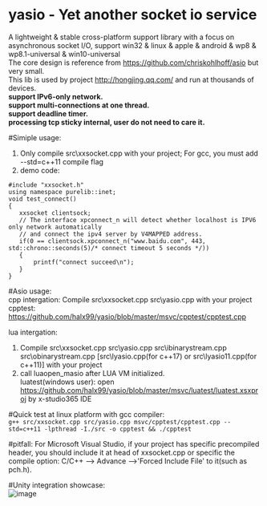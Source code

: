 # yasio - Yet another socket io service
A lightweight & stable cross-platform support library with a focus on asynchronous socket I/O, support win32  &amp; linux  &amp; apple &amp; android &amp; wp8 &amp; wp8.1-universal &amp; win10-universal  
The core design is reference from https://github.com/chriskohlhoff/asio but very small.  
This lib is used by project http://hongjing.qq.com/ and run at thousands of devices.  
**support IPv6-only network.  
support multi-connections at one thread.  
support deadline timer.  
processing tcp sticky internal, user do not need to care it.**
  
#Simiple usage:  
1. Only compile src\xxsocket.cpp with your project; For gcc, you must add --std=c++11 compile flag<br />
2. demo code:
```
#include "xxsocket.h"
using namespace purelib::inet;
void test_connect() 
{
   xxsocket clientsock;
   // The interface xpconnect_n will detect whether localhost is IPV6 only network automatically
   // and connect the ipv4 server by V4MAPPED address.
   if(0 == clientsock.xpconnect_n("www.baidu.com", 443, std::chrono::seconds(5)/* connect timeout 5 seconds */))
   {
       printf("connect succeed\n");
   }
}
```

#Asio usage:  
cpp intergation: Compile src\xxsocket.cpp src\yasio.cpp with your project  
cpptest: https://github.com/halx99/yasio/blob/master/msvc/cpptest/cpptest.cpp  
  
    
lua intergation: 
1. Compile src\xxsocket.cpp src\yasio.cpp src\ibinarystream.cpp src\obinarystream.cpp [src\lyasio.cpp(for c++17) or src\lyasio11.cpp(for c++11)] with your project  
2. call luaopen_masio after LUA VM initialized.  
luatest(windows user): open https://github.com/halx99/yasio/blob/master/msvc/luatest/luatest.xsxproj by x-studio365 IDE  

#Quick test at linux platform with gcc compiler:  
```g++ src/xxsocket.cpp src/yasio.cpp msvc/cpptest/cpptest.cpp --std=c++11 -lpthread -I./src -o cpptest && ./cpptest```  
  
#pitfall: For Microsoft Visual Studio, if your project has specific precompiled header, you should include it at head of xxsocket.cpp or specific the compile option: C/C++ --> Advance -->'Forced Include File' to it(such as pch.h).  
  
#Unity integration showcase:  
![image](https://github.com/halx99/mini-asio/raw/master/showcaseunity.png)
